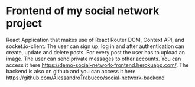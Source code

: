 # Frontend of my social network project
React Application that makes use of React Router DOM, Context API, and socket.io-client.
The user can sign up, log in and after authentication can create, update and delete posts. For every post the user has to upload an image.
The user can send private messages to other accounts.
You can access it here https://demo-social-network-frontend.herokuapp.com/.
The backend is also on github and you can access it here https://github.com/AlessandroTrabucco/social-network-backend
